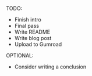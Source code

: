 TODO:

- Finish intro
- Final pass
- Write README
- Write blog post
- Upload to Gumroad

OPTIONAL:
- Consider writing a conclusion

